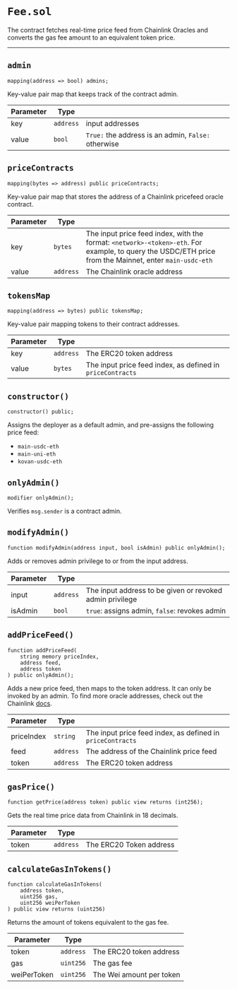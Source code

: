 # `Fee.sol`

The contract fetches real-time price feed from Chainlink Oracles and converts the gas fee amount to an equivalent token price.

---

## **`admin`**

```solidity
mapping(address => bool) admins;
```
Key-value pair map that keeps track of the contract admin.

|Parameter|Type| |
|---|---|---|
|key|`address`|input addresses|
|value|`bool`|`True:` the address is an admin, `False:` otherwise|

## **`priceContracts`**

```solidity
mapping(bytes => address) public priceContracts;
```
Key-value pair map that stores the address of a Chainlink pricefeed oracle contract.

|Parameter|Type| |
|---|---|---|
|key|`bytes`|The input price feed index, with the format: `<network>-<token>-eth`. For example, to query the USDC/ETH price from the Mainnet, enter `main-usdc-eth`|
|value|`address`|The Chainlink oracle address|

## **`tokensMap`**

```solidity
mapping(address => bytes) public tokensMap;
```
Key-value pair mapping tokens to their contract addresses.

|Parameter|Type| |
|---|---|---|
|key|`address`|The ERC20 token address
|value|`bytes`|The input price feed index, as defined in `priceContracts`|

## **`constructor()`**

```solidity
constructor() public;
```
Assigns the deployer as a default admin, and pre-assigns the following price feed:

- `main-usdc-eth`
- `main-uni-eth`
- `kovan-usdc-eth`

## **`onlyAdmin()`**

```solidity
modifier onlyAdmin();
```
Verifies `msg.sender` is a contract admin.

## **`modifyAdmin()`**

```solidity
function modifyAdmin(address input, bool isAdmin) public onlyAdmin();
```
Adds or removes admin privilege to or from the input address.

|Parameter|Type| |
|---|---|---|
|input|`address`|The input address to be given or revoked admin privilege|
|isAdmin|`bool`|`true`: assigns admin, `false`: revokes admin|

## **`addPriceFeed()`**

```solidity
function addPriceFeed(
    string memory priceIndex, 
    address feed, 
    address token
) public onlyAdmin();
```
Adds a new price feed, then maps to the token address. It can only be invoked by an admin.
To find more oracle addresses, check out the Chainlink [docs](https://docs.chain.link/docs/reference-contracts/).

|Parameter|Type| |
|---|---|---|
|priceIndex|`string`|The input price feed index, as defined in `priceContracts`|
|feed|`address`|The address of the Chainlink price feed|
|token|`address`|The ERC20 token address|

## **`gasPrice()`**

```solidity
function getPrice(address token) public view returns (int256);
```
Gets the real time price data from Chainlink in 18 decimals.

|Parameter|Type| |
|---|---|---|
|token|`address`|The ERC20 Token address|

## **`calculateGasInTokens()`**

```solidity
function calculateGasInTokens(
    address token, 
    uint256 gas, 
    uint256 weiPerToken
) public view returns (uint256)
```
Returns the amount of tokens equivalent to the gas fee.

|Parameter|Type| |
|---|---|---|
|token|`address`|The ERC20 token address|
|gas|`uint256`|The gas fee|
|weiPerToken|`uint256`|The Wei amount per token|